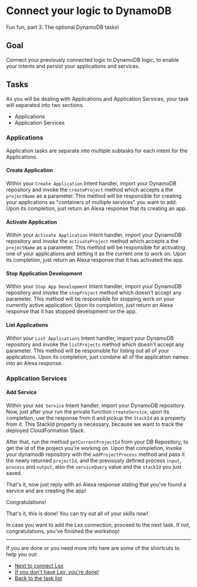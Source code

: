 # Connect your logic to DynamoDB

Fun fun, part 3. The optional DynamoDB tasks!

## Goal

Connect your previously connected logic to DynamoDB logic, to enable your intents and persist your applications and services.

## Tasks

As you will be dealing with Applications and Application Services, your task will separated into two sections.

- Applications
- Application Services

### Applications

Application tasks are separate into multiple subtasks for each intent for the Applications.

#### Create Application

Within your `Create Application` Intent handler, import your DynamoDB repository and invoke the `createProject` method which  accepts a the `projectName` as a parameter. This method will be responsible for creating your applications as "containers of multiple services" you want to add. Upon its completion, just return an Alexa response that its creating an app.

#### Activate Application

Within your `Activate Application` Intent handler, import your DynamoDB repository and invoke the `activateProject` method which  accepts a the `projectName` as a parameter. This method will be responsible for activating one of your applications and setting it as the current one to work on. Upon its completion, just return an Alexa response that it has activated the app.

#### Stop Application Development

Within your `Stop App Development` Intent handler, import your DynamoDB repository and invoke the `stopProject` method which  doesn't accept any parameter. This method will be responsible for stopping work on your currently active application. Upon its completion, just return an Alexa response that it has stopped development on the app.

#### List Applications

Within your `List Applications` Intent handler, import your DynamoDB repository and invoke the `listProjects` method which  doesn't accept any parameter. This method will be responsible for listing out all of your applications. Upon its completion, just combine all of the application names into an Alexa response.

### Application Services

#### Add Service

Within your `Add Service` Intent handler, import your DynamoDB repository. Now, just after your run the private function `createService`, upon its completion, use the response from it and pickup the `StackId` as a property from it. This StackId property is necessary, because we want to track the deployed CloudFormation Stack.

After that, run the method `getCurrentProjectId` from your DB Repository, to get the id of the project you're working on. Upon that completion, invoke your dynamodb repository with the `addProjectProcess` method and pass it the newly returned `projectId`, and the previously defined process `input`, `process` and `output`, also the `serviceQuery` value and the `stackId` you just saved.

That's it, now just reply with an Alexa response stating that you've found a service and are creating the app!

Congratulations!

That's it, this is done! You can try out all of your skills now!

In case you want to add the Lex connection, proceed to the next task. If not, congratulations, you've finished the workshop!

----

If you are done or you need more info here are some of the shortcuts to help you out:

- [Next to connect Lex](../5-connect-lex-to-comprehend)
- [If you don't have Lex, you're done!](../../../../)
- [Back to the task list](../)
